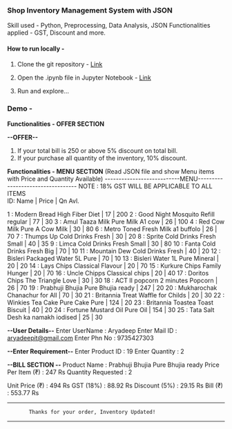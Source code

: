 ### Shop Inventory Management System with JSON
Skill used - Python, Preprocessing, Data Analysis, JSON
Functionalities applied - GST, Discount and more.
####  How to run locally -

1. Clone the git repository - [Link](https://docs.github.com/en/repositories/creating-and-managing-repositories/cloning-a-repository)

2. Open the .ipynb file in Jupyter Notebook - [Link](https://www.anaconda.com/products/distribution)

3. Run and explore...

### Demo - 
**Functionalities - OFFER SECTION**

**--OFFER--**
1. If your total bill is 250 or above 5% discount on total bill. 
2. If your purchase all quantity of the inventory, 10% discount.

**Functionalities - MENU SECTION**
(Read JSON file and show Menu items with Price and Quantity Available)
---------------------------MENU----------------------------------
       NOTE : 18% GST WILL BE APPLICABLE TO ALL ITEMS            
ID: Name                                        | Price | Qn Avl.

1 : Modern Bread High Fiber Diet 		| 17 	| 200
2 : Good Night Mosquito Refill regular 		| 77 	| 30
3 : Amul Taaza Milk Pure Milk A1 cow 		| 26 	| 100
4 : Red Cow Milk Pure A Cow Milk 		| 30 	| 80
6 : Metro Toned Fresh Milk a1 buffolo 		| 26 	| 70
7 : Thumps Up Cold Drinks Fresh 		| 30 	| 20
8 : Sprite Cold Drinks Fresh Small 		| 40 	| 35
9 : Limca Cold Drinks Fresh Small 		| 30 	| 80
10 : Fanta Cold Drinks Fresh Big 		| 70 	| 10
11 : Mountain Dew Cold Drinks Fresh 		| 40 	| 20
12 : Bisleri Packaged Water 5L Pure 		| 70 	| 10
13 : Bisleri Water 1L Pure Mineral 		| 20 	| 20
14 : Lays Chips Classical Flavour 		| 20 	| 70
15 : Kurkure Chips Family Hunger 		| 20 	| 70
16 : Uncle Chipps Classical chips 		| 20 	| 40
17 : Doritos Chips The Triangle Love 		| 30 	| 30
18 : ACT II popcorn 2 minutes Popcorn 		| 26 	| 70
19 : Prabhuji Bhujia Pure Bhujia ready 		| 247 	| 20
20 : Mukharochak Chanachur for All 		| 70 	| 30
21 : Britannia Treat Waffle for Childs 		| 20 	| 30
22 : Winkies Tea Cake Pure Cake Pure 		| 124 	| 20
23 : Britannia Toastea Toast Biscuit 		| 40 	| 20
24 : Fortune Mustard Oil Pure Oil 		| 154 	| 30
25 : Tata Salt Desh ka namakh iodised 		| 25 	| 30


**--User Details--**
Enter UserName : Aryadeep
Enter Mail ID  : aryadeepit@gmail.com
Enter Phn No   : 9735427303

**--Enter Requirement--**
Enter Product ID : 19
Enter Quantity   : 2


**--BILL SECTION --**
Product Name       :  Prabhuji Bhujia Pure Bhujia ready
Price Per Item (₹) :  247 Rs
Quantity Requested :  2

Unit Price (₹)     :  494 Rs
GST (18%)          :  88.92 Rs
Discount (5%)      :  29.15 Rs
Bill (₹)           :  553.77 Rs


-----------------------------------------------------------------
           Thanks for your order, Inventory Updated!             
-----------------------------------------------------------------